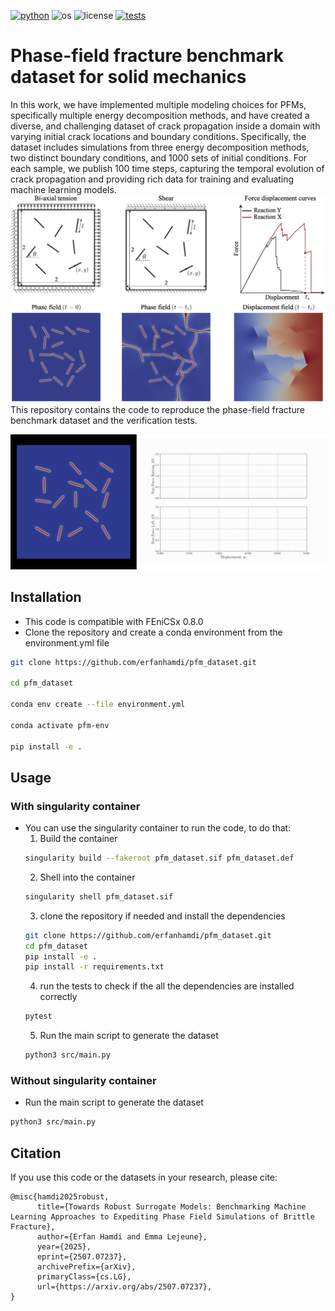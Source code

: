 [![python](https://img.shields.io/badge/python-3.10-blue.svg)](https://www.python.org/)
![os](https://img.shields.io/badge/os-ubuntu%20-blue.svg)
![license](https://img.shields.io/badge/license-MIT-green.svg)
[![tests](https://github.com/erfanhamdi/pfm_dataset/workflows/tests/badge.svg)](https://github.com/erfanhamdi/pfm_dataset/actions) 
# Phase-field fracture benchmark dataset for solid mechanics
In this work, we have implemented multiple modeling choices for PFMs, specifically multiple energy decomposition methods, and have created a diverse, and challenging dataset of crack propagation inside a domain with varying initial crack locations and boundary conditions. Specifically, the dataset includes simulations from three energy decomposition methods, two distinct boundary conditions, and 1000 sets of initial conditions. For each sample, we publish 100 time steps, capturing the temporal evolution of crack propagation and providing rich data for training and evaluating machine learning models.
![dataset](Figs/dataset-nolabel.png)
This repository contains the code to reproduce the phase-field fracture benchmark dataset and the verification tests.

![dataset](Figs/github_readme.gif)


## Installation
* This code is compatible with FEniCSx 0.8.0
* Clone the repository and create a conda environment from the environment.yml file
```bash
git clone https://github.com/erfanhamdi/pfm_dataset.git

cd pfm_dataset

conda env create --file environment.yml 

conda activate pfm-env

pip install -e .
```
## Usage
### With singularity container
* You can use the singularity container to run the code, to do that:
    1. Build the container
    ```bash
    singularity build --fakeroot pfm_dataset.sif pfm_dataset.def
    ```
    2. Shell into the container
    ```bash
    singularity shell pfm_dataset.sif
    ```
    3. clone the repository if needed and install the dependencies
    ```bash
    git clone https://github.com/erfanhamdi/pfm_dataset.git
    cd pfm_dataset
    pip install -e .
    pip install -r requirements.txt
    ```
    4. run the tests to check if the all the dependencies are installed correctly
    ```bash
    pytest
    ```
    5. Run the main script to generate the dataset
    ```bash
    python3 src/main.py
    ```
### Without singularity container
* Run the main script to generate the dataset
```bash
python3 src/main.py
```
## Citation
If you use this code or the datasets in your research, please cite:
```
@misc{hamdi2025robust,
      title={Towards Robust Surrogate Models: Benchmarking Machine Learning Approaches to Expediting Phase Field Simulations of Brittle Fracture}, 
      author={Erfan Hamdi and Emma Lejeune},
      year={2025},
      eprint={2507.07237},
      archivePrefix={arXiv},
      primaryClass={cs.LG},
      url={https://arxiv.org/abs/2507.07237}, 
}
```